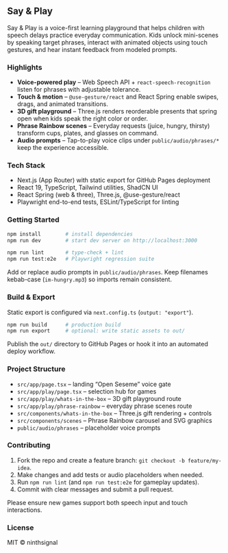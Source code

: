 ## Say & Play

Say & Play is a voice-first learning playground that helps children with speech delays practice everyday communication. Kids unlock mini-scenes by speaking target phrases, interact with animated objects using touch gestures, and hear instant feedback from modeled prompts.

### Highlights

- **Voice-powered play** – Web Speech API + `react-speech-recognition` listen for phrases with adjustable tolerance.
- **Touch & motion** – `@use-gesture/react` and React Spring enable swipes, drags, and animated transitions.
- **3D gift playground** – Three.js renders reorderable presents that spring open when kids speak the right color or order.
- **Phrase Rainbow scenes** – Everyday requests (juice, hungry, thirsty) transform cups, plates, and glasses on command.
- **Audio prompts** – Tap-to-play voice clips under `public/audio/phrases/*` keep the experience accessible.

### Tech Stack

- Next.js (App Router) with static export for GitHub Pages deployment
- React 19, TypeScript, Tailwind utilities, ShadCN UI
- React Spring (web & three), Three.js, @use-gesture/react
- Playwright end-to-end tests, ESLint/TypeScript for linting

### Getting Started

```bash
npm install        # install dependencies
npm run dev        # start dev server on http://localhost:3000

npm run lint       # type-check + lint
npm run test:e2e   # Playwright regression suite
```

Add or replace audio prompts in `public/audio/phrases`. Keep filenames kebab-case (`im-hungry.mp3`) so imports remain consistent.

### Build & Export

Static export is configured via `next.config.ts` (`output: "export"`).

```bash
npm run build      # production build
npm run export     # optional: write static assets to out/
```

Publish the `out/` directory to GitHub Pages or hook it into an automated deploy workflow.

### Project Structure

- `src/app/page.tsx` – landing “Open Seseme” voice gate
- `src/app/play/page.tsx` – selection hub for games
- `src/app/play/whats-in-the-box` – 3D gift playground route
- `src/app/play/phrase-rainbow` – everyday phrase scenes route
- `src/components/whats-in-the-box` – Three.js gift rendering + controls
- `src/components/scenes` – Phrase Rainbow carousel and SVG graphics
- `public/audio/phrases` – placeholder voice prompts

### Contributing

1. Fork the repo and create a feature branch: `git checkout -b feature/my-idea`.
2. Make changes and add tests or audio placeholders when needed.
3. Run `npm run lint` (and `npm run test:e2e` for gameplay updates).
4. Commit with clear messages and submit a pull request.

Please ensure new games support both speech input and touch interactions.

### License

MIT © ninthsignal
